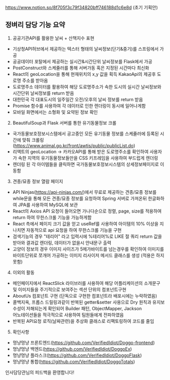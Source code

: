 https://www.notion.so/8f705f3c79f34820bff746188d1c6e8d (초기 기획안)

## 정벼리 담당 기능 요약 ##

1. 공공기관API를 활용한 날씨 + 산책지수 표현
 - 기상청API허브에서 제공하는 텍스터 형태의 날씨정보(단기&중기)를 
    스프링에서 가공
 - 공공데이터 포탈에서 제공하는 실시간&시간단위 날씨정보를 Flask에서 가공
 - PostConstruct와 스케쥴러를 통해 서버가동 혹은 지정된 시간마다 최신화
 - React의 geoLocation을 통해 현재위치의 x,y 값을 획득 KakaoApi의 
   제공후 도로명 주소를 받아옴
 - 도로명주소 데이터를 활용하여 해당 도로명주소가 속한 도시의 실시간 
   날씨정보와 시간단위 날씨정보를 return 받음
 - 대한민국 각 대표도시의 일주일간 오전/오후의 날씨 정보를 return 받음
 - Promise 함수를 사용하여 각 데이터로 인한 렌더링이 동시에 일어나게함
 - 모바일 화면에서는 소형화 및 요약된 정보 확인

2. BeautifulSoup과 Flask 서버를 통한 유기동물정보 크롤
 - 국가동물보호정보시스템에서 공고중인 모든 유기동물 정보를 스케쥴러에 
   등록된 시간에 맞춰 크롤링 
  (https://www.animal.go.kr/front/awtis/public/publicList.do)
 - 리액트의 geoLocation -> 카카오API를 통해 받은 도로명주소를 확인하여 
   사용자가 속한 지역의 유기동물정보들만을 CSS 키프레임을 사용하여 
   부드럽게 렌더링
 - 렌더링 된 각 아이템들을 클릭하면 국가동물보호정보시스템의 
   상세정보페이지로 이동함

3. 견종/묘종 정보 열람 페이지

 - API Ninjas(https://api-ninjas.com/)에서 무료로 제공하는 견종/묘종 
   정보를 while문을 통해 모든 견종/묘종 정보를 요청하여 Spring 서버로 
   가져온뒤 한글화하여 JPA를 사용하여 MySQL에 보관
 - React의 Axios API 요청이 들어오면 가나다순으로 정렬, page, size를 
   적용하여 return 하여 무한스크롤 기능을 가능하게함
 - React 측에서 페이지 크기 값을 얻고 useRef를 사용하여 아이템의 10% 
   이상을 지나치면 자동적으로 api 요청을 하여 무한스크롤 기능을 구현
 - 검색기능의 경우 "테리어" 라고 입력시에 %테리어%로 LIKE 절 쿼리 return 
   값을 받아와 결과값 렌더링, 데이터가 없을시 안내문구 출력
 - 고양이 정보의 경우 이미지 사이즈가 5메가바이트를 넘는경우를 확인하여 
   이미지를 바이트단위로 쪼개어 가공하는 이미지 리사이저 메서드 클래스를 
   생성 (적용은 하지 못함)

4. 이외의 활동
 - 메인페이지에서 ReactSlick 라이브러를 사용하여 해당 어플리케이션의 
   소개문구 및 이미지들을 주기적으로 보여주는 섹션 단위의 컴포넌트구현
 - AboutUs 컴포넌트 구현 (단독으로 구현한 컴포넌트라 배포시에는 
    누락하였음)
 - 콜백지옥, 프롭스 드릴링과같이 반복된 getter&setter 사용으로 Dry 원칙과
   유지보수성이 저해되는게 확인되어 Builder 패턴, ObjectMapper, Jackson   
   어노테이션들을 적극적으로 사용하여 팀원들에게 전파하였음
 - 반복된 API요청 로직(날짜관련)을 추상화 클래스로 리팩토링하여 코드를 줄임
 
5. 확인사항
 - 멍냥멍냥 프론트엔드(https://github.com/VerifiedIdiot/Doggo-frontend)
 - 멍냥멍냥 백엔드(https://github.com/VerifiedIdiot/DoggoEx)
 - 멍냥멍냥 플라스크(https://github.com/VerifiedIdiot/DoggoFlask)
 - 멍냥멍냥 통합(https://github.com/VerifiedIdiot/DoggoTotals)

인사담당관님의 피드백을 환영합니다!
